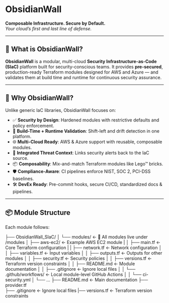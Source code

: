 # ObsidianWall

**Composable Infrastructure. Secure by Default.**  
_Your cloud’s first and last line of defense._

---

## 🧩 What is ObsidianWall?

**ObsidianWall** is a modular, multi-cloud **Security Infrastructure-as-Code (SIaC)** platform built for security-conscious teams. It provides **pre-secured**, production-ready Terraform modules designed for AWS and Azure — and validates them at build time and runtime for continuous security assurance.

---

## 🔐 Why ObsidianWall?

Unlike generic IaC libraries, ObsidianWall focuses on:

- ✅ **Security by Design**: Hardened modules with restrictive defaults and policy enforcement.
- 🔄 **Build-Time + Runtime Validation**: Shift-left and drift detection in one platform.
- 🌐 **Multi-Cloud Ready**: AWS & Azure support with reusable, composable modules.
- 🧠 **Integrated Threat Context**: Links security alerts back to the IaC source.
- 📦 **Composability**: Mix-and-match Terraform modules like Lego™ bricks.
- 🛡️ **Compliance-Aware**: CI pipelines enforce NIST, SOC 2, PCI-DSS baselines.
- 🛠️ **DevEx Ready**: Pre-commit hooks, secure CI/CD, standardized docs & pipelines.

---

## 📦 Module Structure

Each module follows:


├── ObsidianWall_SIaC/
│   └── modules/                       ← 🔸 All modules live under /modules
│       ├── aws-ec2/                   ← Example AWS EC2 module
|       │   ├── main.tf                ← Core Terraform configuration
|       |   ├── network.tf             ← Network configuration
│       │   ├── variables.tf           ← Input variables
│       │   ├── outputs.tf             ← Outputs for other modules
│       │   ├── security.tf            ← Security policies
│       │   ├── versions.tf            ← Terraform version constraints
│       │   ├── README.md              ← Module documentation
│       │   ├── .gitignore             ← Ignore local files
│       │   └── .github/workflows/     ← Local module-level GitHub Actions
│       │       └── ci-security.yml
│       └── ...
├── README.md                          ← Main documentation
├── provider.tf                   
├── .gitignore                         ← Ignore local files
|── versions.tf                        ← Terraform version constraints


